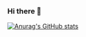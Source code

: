 ### Hi there 👋

[![Anurag's GitHub stats](https://github-readme-stats.vercel.app/api?username=loryu)](https://github.com/anuraghazra/github-readme-stats)
<!--
**LoRyu/LoRyu** is a ✨ _special_ ✨ repository because its `README.md` (this file) appears on your GitHub profile.

Here are some ideas to get you started:

- 🔭 I’m currently working on ...
- 🌱 I’m currently learning ...
- 👯 I’m looking to collaborate on ...
- 🤔 I’m looking for help with ...
- 💬 Ask me about ...
- 📫 How to reach me: ...
- 😄 Pronouns: ...
- ⚡ Fun fact: ...
-->
